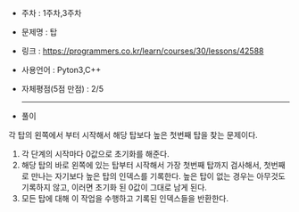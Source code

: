 * 주차 : 1주차,3주차 
* 문제명 : 탑
* 링크 : https://programmers.co.kr/learn/courses/30/lessons/42588
* 사용언어 : Pyton3,C++ 
* 자체평점(5점 만점) : 2/5 
  
  ---

* 풀이

각 탑의 왼쪽에서 부터 시작해서 해당 탑보다 높은 첫번째 탑을 찾는 문제이다.

1. 각 단계의 시작마다 0값으로 초기화를 해준다.
2. 해당 탑의 바로 왼쪽에 있는 탑부터 시작해서 가장 첫번째 탑까지 검사해서, 첫번째로 만나는 자기보다 높은 탑의 인덱스를 기록한다. 높은 탑이 없는 경우는 아무것도 기록하지 않고, 이러면 초기화 된 0값이 그대로 남게 된다.
3. 모든 탑에 대해 이 작업을 수행하고 기록된 인덱스들을 반환한다.